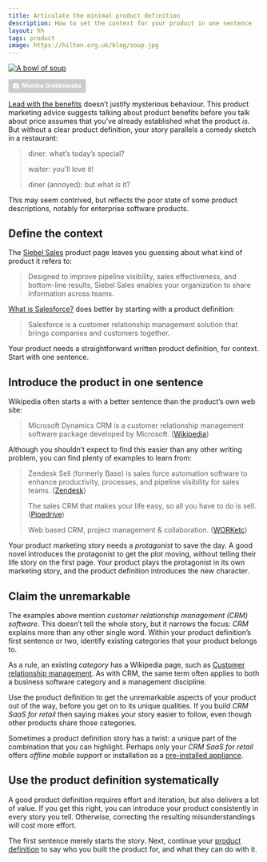 ```yaml
---
title: Articulate the minimal product definition
description: How to set the context for your product in one sentence
layout: hh
tags: product
image: https://hilton.org.uk/blog/soup.jpg
---
```


<!-- 
1. Lead with the benefits doesn’t mean being coy about what you’re actually selling.
2. Say what the product is in one sentence
3. Identify with product categories you’re in
4. Claim the unremarkable
5. Own being an old play with a new twist
-->

[![A bowl of soup](soup.jpg)](https://unsplash.com/photos/VVPC-DEBi2I)

<a style="background-color:#ccc;color:white;text-decoration:none;padding:4px 6px;font-family:-apple-system, sans-serif;font-size:12px;font-weight:bold;line-height:1.2;display:inline-block;border-radius:3px" href="https://unsplash.com/photos/VVPC-DEBi2I" rel="noopener noreferrer" title="Download free do whatever you want high-resolution photos from Monika Grabkowska"><span style="display:inline-block;padding:2px 3px"><svg xmlns="http://www.w3.org/2000/svg" style="height:12px;width:auto;position:relative;vertical-align:middle;top:-1px;fill:white" viewBox="0 0 32 32"><title>unsplash-logo</title><path d="M20.8 18.1c0 2.7-2.2 4.8-4.8 4.8s-4.8-2.1-4.8-4.8c0-2.7 2.2-4.8 4.8-4.8 2.7.1 4.8 2.2 4.8 4.8zm11.2-7.4v14.9c0 2.3-1.9 4.3-4.3 4.3h-23.4c-2.4 0-4.3-1.9-4.3-4.3v-15c0-2.3 1.9-4.3 4.3-4.3h3.7l.8-2.3c.4-1.1 1.7-2 2.9-2h8.6c1.2 0 2.5.9 2.9 2l.8 2.4h3.7c2.4 0 4.3 1.9 4.3 4.3zm-8.6 7.5c0-4.1-3.3-7.5-7.5-7.5-4.1 0-7.5 3.4-7.5 7.5s3.3 7.5 7.5 7.5c4.2-.1 7.5-3.4 7.5-7.5z"></path></svg></span><span style="display:inline-block;padding:2px 3px">Monika Grabkowska</span></a>

[Lead with the benefits](https://www.agilecrm.com/blog/30-b2b-sales-techniques/) doesn’t justify mysterious behaviour.
This product marketing advice suggests talking about product benefits before you talk about price assumes that you’ve already established what the product _is_.
But without a clear product definition, your story parallels a comedy sketch in a restaurant:

<blockquote class="big" style="max-width:32em">
<p>diner: what’s today’s special?</p>
<p>waiter: you’ll love it!</p>
<p>diner (annoyed): but what <em>is</em> it?</p>
</blockquote>

This may seem contrived, but reflects the poor state of some product descriptions, notably for enterprise software products.

## Define the context

The [Siebel Sales](https://www.oracle.com/applications/siebel/products/sales/) product page leaves you guessing about what kind of product it refers to:

> Designed to improve pipeline visibility, sales effectiveness, and bottom-line results, Siebel Sales enables your organization to share information across teams.

[What is Salesforce?](https://www.salesforce.com/products/what-is-salesforce/)
does better by starting with a product definition:

> Salesforce is a customer relationship management solution that brings companies and customers together.

Your product needs a straightforward written product definition, for context.
Start with one sentence.

## Introduce the product in one sentence

Wikipedia often starts a with a better sentence than the product’s own web site:

> Microsoft Dynamics CRM is a customer relationship management software package developed by Microsoft.
> ([Wikipedia](https://en.wikipedia.org/wiki/Microsoft_Dynamics_CRM))

Although you shouldn’t expect to find this easier than any other writing problem, you can find plenty of examples to learn from:

> Zendesk Sell (formerly Base) is sales force automation software to enhance productivity, processes, and pipeline visibility for sales teams.
> ([Zendesk](https://www.zendesk.com/sell/))
>
> The sales CRM that makes your life easy, so all you have to do is sell.
> ([Pipedrive](https://www.pipedrive.com))
>
> Web based CRM, project management & collaboration.
> ([WORKetc](https://www.worketc.com))

Your product marketing story needs a _protagonist_ to save the day.
A good novel introduces the protagonist to get the plot moving, without telling their life story on the first page.
Your product plays the protagonist in its own marketing story, and the product definition introduces the new character.

## Claim the unremarkable

The examples above mention _customer relationship management (CRM) software_.
This doesn’t tell the whole story, but it narrows the focus: _CRM_ explains more than any other single word.
Within your product definition’s first sentence or two, identify existing categories that your product belongs to.

As a rule, an existing _category_ has a Wikipedia page, such as 
[Customer relationship management](https://en.wikipedia.org/wiki/Customer_relationship_management).
As with CRM, the same term often applies to both a business software category and a management discipline.

Use the product definition to get the unremarkable aspects of your product out of the way, before you get on to its unique qualities.
If you build _CRM SaaS for retail_ then saying makes your story easier to follow, even though other products share those categories.

Sometimes a product definition story has a twist: a unique part of the combination that you can highlight.
Perhaps only your _CRM SaaS for retail_ offers _offline mobile support_ or installation as a 
[pre-installed appliance](https://en.wikipedia.org/wiki/Software_appliance).

## Use the product definition systematically

A good product definition requires effort and iteration, but also delivers a lot of value.
If you get this right, you can introduce your product consistently in every story you tell.
Otherwise, correcting the resulting misunderstandings will cost more effort.

The first sentence merely starts the story.
Next, continue your [product definition](product-definition) to say who you built the product for, and what they can do with it.
